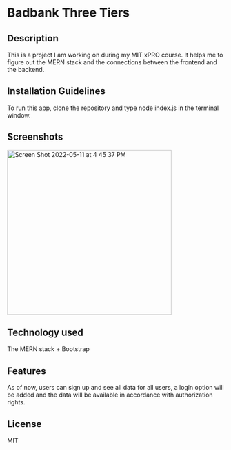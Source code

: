 # Badbank Three Tiers

## Description
This is a project I am working on during my MIT xPRO course. It helps me to figure out the MERN stack and the connections between the frontend and the backend.

## Installation Guidelines
To run this app, clone the repository and type node index.js in the terminal window.

## Screenshots
<img width="381" alt="Screen Shot 2022-05-11 at 4 45 37 PM" src="https://user-images.githubusercontent.com/60219890/167945078-808621d6-6ae9-47b1-8aa1-c38d4d1e5368.png">

## Technology used
The MERN stack + Bootstrap

## Features
As of now, users can sign up and see all data for all users, a login option will be added and the data will be available in accordance with authorization rights. 

## License
MIT


